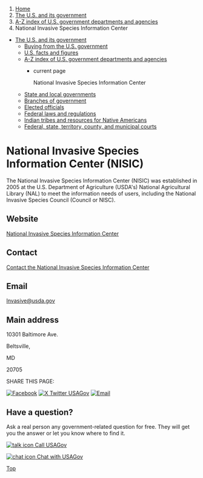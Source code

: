 1. [Home](/)
2. [The U.S. and its government](/about-the-us)
3. [A-Z index of U.S. government departments and agencies](/agency-index)
4. National Invasive Species Information Center

* [The U.S. and its government](/about-the-us)
  + [Buying from the U.S. government](/buy-from-government)
  + [U.S. facts and figures](/facts-figures)
  + [A-Z index of U.S. government departments and agencies](/agency-index)
    - current page

      National Invasive Species Information Center
  + [State and local governments](/state-local-governments)
  + [Branches of government](/branches-of-government)
  + [Elected officials](/elected-officials)
  + [Federal laws and regulations](/laws-and-regulations)
  + [Indian tribes and resources for Native Americans](/tribes)
  + [Federal, state, territory, county, and municipal courts](/courts)

National Invasive Species Information Center
(NISIC)
====================================================

The National Invasive Species Information Center (NISIC) was established in 2005 at the U.S. Department of Agriculture (USDA's) National Agricultural Library (NAL) to meet the information needs of users, including the National Invasive Species Council (Council or NISC).

Website
-------

[National Invasive Species Information Center](https://www.invasivespeciesinfo.gov/)

Contact
-------

[Contact the National Invasive Species Information Center](https://www.invasivespeciesinfo.gov/contact-us)

Email
-----

[Invasive@usda.gov](mailto:Invasive@usda.gov)

Main address
------------

10301 Baltimore Ave.
  

Beltsville,

MD

20705

SHARE THIS PAGE:

[![Facebook](/themes/custom/usagov/images/social-media-icons/Facebook_Icon.svg)](https://www.facebook.com/sharer/sharer.php?u=https://www.usa.gov/agencies/national-invasive-species-information-center&v=3)
[![X Twitter USAGov](/themes/custom/usagov/images/social-media-icons/X_Twitter_Icon.svg?version=2)](https://twitter.com/intent/tweet?source=webclient&text=https://www.usa.gov/agencies/national-invasive-species-information-center)
[![Email](/themes/custom/usagov/images/social-media-icons/Email_Icon.svg?version=2)](mailto:?subject=https://www.usa.gov/agencies/national-invasive-species-information-center)

Have a question?
----------------

Ask a real person any government-related question for free. They will get you the answer or let you know where to find it.

[![talk icon](/themes/custom/usagov/images/ICONS_talk.png)
Call USAGov](/phone)

[![chat icon](/themes/custom/usagov/images/ICONS_chat.png)
Chat with USAGov](/chat)

[Top](#main-content)